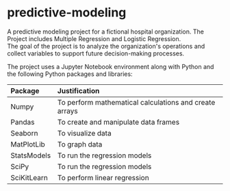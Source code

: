 # predictive-modeling
<p>A predictive modeling project for a fictional hospital organization. The Project includes Multiple Regression and Logistic Regression.<br>
The goal of the project is to analyze the organization's operations and collect variables to support future decision-making processes.</p>

<p>The project uses a Jupyter Notebook environment along with Python and the following Python packages and libraries:</p>

|Package|Justification|
|:---|:---|
|Numpy|To perform mathematical calculations and create arrays|
|Pandas|To create and manipulate data frames|
|Seaborn|To visualize data|
|MatPlotLib|To graph data|
|StatsModels|To run the regression models|
|SciPy|To run the regression models|
|SciKitLearn|To perform linear regression|
